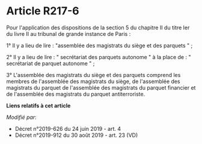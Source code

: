 # Article R217-6

Pour l'application des dispositions de la section 5 du chapitre II du titre Ier du livre II au tribunal de grande instance de
Paris :

1° Il y a lieu de lire : "assemblée des magistrats du siège et des parquets " ;

2° Il y a lieu de lire : " secrétariat des parquets autonome " à la place de : " secrétariat de parquet autonome " ;

3° L'assemblée des magistrats du siège et des parquets comprend les membres de l'assemblée des magistrats du siège, de
l'assemblée des magistrats du parquet de l'assemblée des magistrats du parquet financier et de l'assemblée des magistrats du
parquet antiterroriste.

**Liens relatifs à cet article**

_Modifié par_:

  - Décret n°2019-626 du 24 juin 2019 - art. 4
  - Décret n°2019-912 du 30 août 2019 - art. 23 (VD)
